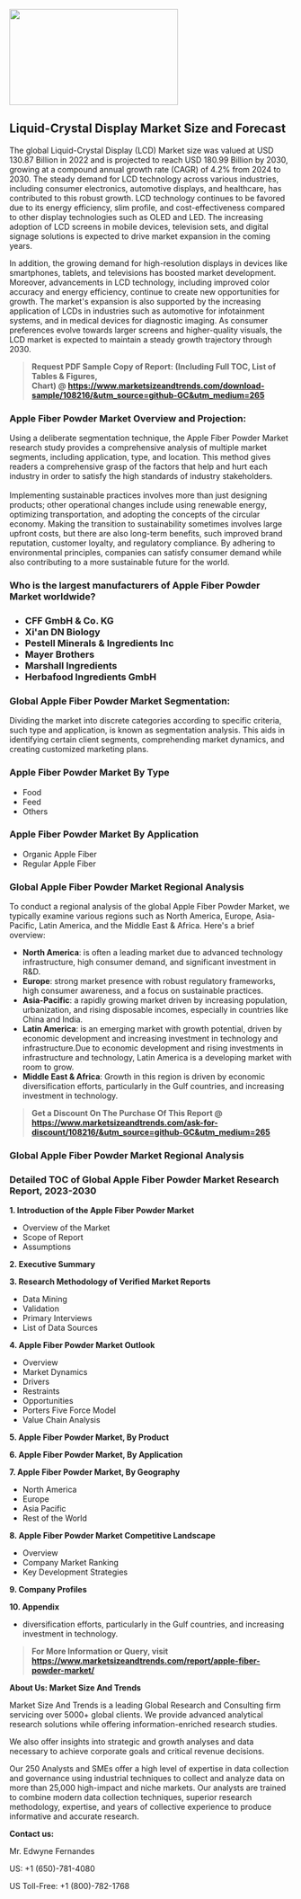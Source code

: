 <p><img class="alignnone size-medium wp-image-20088" src="https://ffe5etoiles.com/wp-content/uploads/2024/12/MST1-300x171.png" alt="" width="300" height="171" /></p><h2>Liquid-Crystal Display Market Size and Forecast</h2><p>The global Liquid-Crystal Display (LCD) Market size was valued at USD 130.87 Billion in 2022 and is projected to reach USD 180.99 Billion by 2030, growing at a compound annual growth rate (CAGR) of 4.2% from 2024 to 2030. The steady demand for LCD technology across various industries, including consumer electronics, automotive displays, and healthcare, has contributed to this robust growth. LCD technology continues to be favored due to its energy efficiency, slim profile, and cost-effectiveness compared to other display technologies such as OLED and LED. The increasing adoption of LCD screens in mobile devices, television sets, and digital signage solutions is expected to drive market expansion in the coming years.</p><p>In addition, the growing demand for high-resolution displays in devices like smartphones, tablets, and televisions has boosted market development. Moreover, advancements in LCD technology, including improved color accuracy and energy efficiency, continue to create new opportunities for growth. The market's expansion is also supported by the increasing application of LCDs in industries such as automotive for infotainment systems, and in medical devices for diagnostic imaging. As consumer preferences evolve towards larger screens and higher-quality visuals, the LCD market is expected to maintain a steady growth trajectory through 2030.</p></p><blockquote id="" class=""><strong>Request PDF Sample Copy of Report: (Including Full TOC, List of Tables &amp; Figures, Chart)&nbsp;@&nbsp;<strong><a href="https://www.marketsizeandtrends.com/download-sample/108216/&utm_source=github-GC&utm_medium=265" target="_blank">https://www.marketsizeandtrends.com/download-sample/108216/&utm_source=github-GC&utm_medium=265</a></strong></strong></blockquote><h3 id="" class="">Apple Fiber Powder Market&nbsp;Overview and Projection:</h3><p id="" class="">Using a deliberate segmentation technique, the Apple Fiber Powder Market research study provides a comprehensive analysis of multiple market segments, including application, type, and location. This method gives readers a comprehensive grasp of the factors that help and hurt each industry in order to satisfy the high standards of industry stakeholders. <br /> <br />Implementing sustainable practices involves more than just designing products; other operational changes include using renewable energy, optimizing transportation, and adopting the concepts of the circular economy. Making the transition to sustainability sometimes involves large upfront costs, but there are also long-term benefits, such improved brand reputation, customer loyalty, and regulatory compliance. By adhering to environmental principles, companies can satisfy consumer demand while also contributing to a more sustainable future for the world.</p><h3 id="" class="">Who is the largest manufacturers of&nbsp;Apple Fiber Powder Market worldwide?</h3><h3 class=""><p><ul><li>CFF GmbH & Co. KG </li><li> Xi'an DN Biology </li><li> Pestell Minerals & Ingredients Inc </li><li> Mayer Brothers </li><li> Marshall Ingredients </li><li> Herbafood Ingredients GmbH</li></ul></p></h3><h3 id="" class="">Global&nbsp;Apple Fiber Powder Market Segmentation:</h3><p id="" class="">Dividing the market into discrete categories according to specific criteria, such type and application, is known as segmentation analysis. This aids in identifying certain client segments, comprehending market dynamics, and creating customized marketing plans.</p><h3 id="" class="">Apple Fiber Powder Market&nbsp;By Type</h3><p><p><ul><li>Food</li><li> Feed</li><li> Others</p></li></ul></p></p><h3 id="" class="">Apple Fiber Powder Market&nbsp;By Application</h3><p class=""><p><ul><li>Organic Apple Fiber</li><li> Regular Apple Fiber</li></ul></p></p><h3 id="" class="">Global Apple Fiber Powder Market Regional Analysis</h3><p id="" class="">To conduct a regional analysis of the global Apple Fiber Powder Market, we typically examine various regions such as North America, Europe, Asia-Pacific, Latin America, and the Middle East &amp; Africa. Here's a brief overview:</p><ul><li><strong>North America</strong>: is often a leading market due to advanced technology infrastructure, high consumer demand, and significant investment in R&amp;D.</li><li><strong>Europe</strong>: strong market presence with robust regulatory frameworks, high consumer awareness, and a focus on sustainable practices.</li><li><strong>Asia-Pacific</strong>: a rapidly growing market driven by increasing population, urbanization, and rising disposable incomes, especially in countries like China and India.</li><li><strong>Latin America</strong>: is an emerging market with growth potential, driven by economic development and increasing investment in technology and infrastructure.Due to economic development and rising investments in infrastructure and technology, Latin America is a developing market with room to grow.</li><li><strong>Middle East &amp; Africa</strong>: Growth in this region is driven by economic diversification efforts, particularly in the Gulf countries, and increasing investment in technology.</li></ul><blockquote id="" class=""><strong>Get a Discount On The Purchase Of This Report @ <strong><a href="https://www.marketsizeandtrends.com/ask-for-discount/108216/&utm_source=github-GC&utm_medium=265" target="_blank">https://www.marketsizeandtrends.com/ask-for-discount/108216/&utm_source=github-GC&utm_medium=265</a></strong></strong></blockquote><h3 id="" class="">Global Apple Fiber Powder Market Regional Analysis</h3><h3 id="" class="">Detailed TOC of Global Apple Fiber Powder Market Research Report, 2023-2030</h3><p id="" class=""><strong>1. Introduction of the Apple Fiber Powder Market</strong></p><ul><li>Overview of the Market</li><li>Scope of Report</li><li>Assumptions</li></ul><p id="" class=""><strong>2. Executive Summary</strong></p><p id="" class=""><strong>3. Research Methodology of Verified Market Reports</strong></p><ul><li>Data Mining</li><li>Validation</li><li>Primary Interviews</li><li>List of Data Sources</li></ul><p id="" class=""><strong>4. Apple Fiber Powder Market Outlook</strong></p><ul><li>Overview</li><li>Market Dynamics</li><li>Drivers</li><li>Restraints</li><li>Opportunities</li><li>Porters Five Force Model</li><li>Value Chain Analysis</li></ul><p id="" class=""><strong>5. Apple Fiber Powder Market, By Product</strong></p><p id="" class=""><strong>6. Apple Fiber Powder Market, By Application</strong></p><p id="" class=""><strong>7. Apple Fiber Powder Market, By Geography</strong></p><ul><li>North America</li><li>Europe</li><li>Asia Pacific</li><li>Rest of the World</li></ul><p id="" class=""><strong>8. Apple Fiber Powder Market Competitive Landscape</strong></p><ul><li>Overview</li><li>Company Market Ranking</li><li>Key Development Strategies</li></ul><p id="" class=""><strong>9. Company Profiles</strong></p><p id="" class=""><strong>10. Appendix</strong></p><ul><li>diversification efforts, particularly in the Gulf countries, and increasing investment in technology.</li></ul><blockquote id="" class=""><strong>For More Information or Query, visit <strong><strong><a href="https://www.marketsizeandtrends.com/report/apple-fiber-powder-market/" target="_blank">https://www.marketsizeandtrends.com/report/apple-fiber-powder-market/</a></strong></strong></strong></blockquote><p id="" class=""><strong>About Us: Market Size And Trends</strong></p><p id="" class="">Market Size And Trends is a leading Global Research and Consulting firm servicing over 5000+ global clients. We provide advanced analytical research solutions while offering information-enriched research studies.</p><p id="" class="">We also offer insights into strategic and growth analyses and data necessary to achieve corporate goals and critical revenue decisions.</p><p id="" class="">Our 250 Analysts and SMEs offer a high level of expertise in data collection and governance using industrial techniques to collect and analyze data on more than 25,000 high-impact and niche markets. Our analysts are trained to combine modern data collection techniques, superior research methodology, expertise, and years of collective experience to produce informative and accurate research.</p><p id="" class=""><strong>Contact us:</strong></p><p id="" class="">Mr. Edwyne Fernandes</p><p id="" class="">US: +1 (650)-781-4080</p><p id="" class="">US Toll-Free: +1 (800)-782-1768</p>
